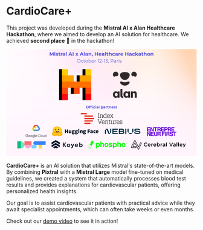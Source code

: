 # CardioCare+

This project was developed during the **Mistral AI x Alan Healthcare Hackathon**, where we aimed to develop an AI solution for healthcare. We achieved **second place** 🥈 in the hackathon!


![Hackathon Cover](demo/hackathon.png)

**CardioCare+** is an AI solution that utilizes Mistral's state-of-the-art models. By combining **Pixtral** with a **Mistral Large** model fine-tuned on medical guidelines, we created a system that automatically processes blood test results and provides explanations for cardiovascular patients, offering personalized health insights. 

Our goal is to assist cardiovascular patients with practical advice while they await specialist appointments, which can often take weeks or even months.

Check out our [demo video](https://www.youtube.com/watch?v=zeiR0q6L0x4&ab_channel=NoctuaCare) to see it in action!
